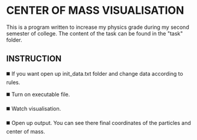 
# CENTER OF MASS VISUALISATION
This is a program written to increase my physics grade during my second semester of college. The content of the task can be found in the "task" folder.


## INSTRUCTION

◼️ If you want open up init_data.txt folder and change data according to rules.

◼️ Turn on executable file.

◼️ Watch visualisation.

◼️ Open up output. You can see there final coordinates of the particles and center of mass.